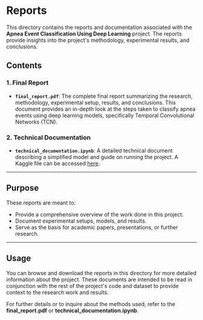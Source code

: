 # Reports

This directory contains the reports and documentation associated with the **Apnea Event Classification Using Deep Learning** project. The reports provide insights into the project's methodology, experimental results, and conclusions.

## Contents

### **1. Final Report**

- **`final_report.pdf`**: The complete final report summarizing the research, methodology, experimental setup, results, and conclusions. This document provides an in-depth look at the steps taken to classify apnea events using deep learning models, specifically Temporal Convolutional Networks (TCN).

### **2. Technical Documentation**

- **`technical_documentation.ipynb`**: A detailed technical document describing a simplified model and guide on running the project. A Kaggle file can be accessed [here](https://www.kaggle.com/code/rishitjakharia/isruc-technical-documentation).

---

## Purpose

These reports are meant to:

- Provide a comprehensive overview of the work done in this project.
- Document experimental setups, models, and results.
- Serve as the basis for academic papers, presentations, or further research.

---

## Usage

You can browse and download the reports in this directory for more detailed information about the project. These documents are intended to be read in conjunction with the rest of the project's code and dataset to provide context to the research work and results.

For further details or to inquire about the methods used, refer to the **final_report.pdf** or **technical_documentation.ipynb**.
